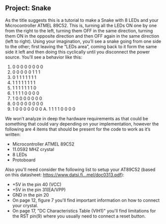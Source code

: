 


## Project: Snake

As the title suggests this is a tutorial to make a Snake with 8 LEDs and your Microcontroller ATMEL 89C52. This is, turning all the LEDs ON one by one from the right to the left, turning them OFF in the same direction, turning them ON in the opposite direction and then OFF again in the same direction (left to right). Using your imagination, you’ll see a snake going from one side to the other; first leaving the “LEDs area”, coming back to it form the same side it left and then doing this cyclically until you disconnect the power source.
You’ll see a behavior like this:

  1. 0 0 0 0 0 0 0 0
  2. 0 0 0 0 0 1 1 1
  3. 0 1 1 1 1 1 1 1
  4. 1 1 1 1 1 1 1 1
  5. 1 1 1 1 1 1 1 0
  6. 1 1 1 1 0 0 0 0
  7. 1 0 0 0 0 0 0 0
  8. 0 0 0 0 0 0 0 0
  9. 1 0 0 0 0 0 0 0
  A. 1 1 1 1 0 0 0 0


We won’t analyze in deep the hardware requirements as that could be something that could vary depending on your implementation, however the following are 4 items that should be present for the code to work as it’s written:
  - Microcontroller ATMEL 89C52
  - 11.0592 MHZ crystal
  - 8 LEDs
  - Protoboard

Also you'll need consider the following list to setup your AT89C52 (based on this datasheet: https://www.datsi.fi...mel/doc0313.pdf):
  - +5V in the pin 40 (VCC)
  - +5V in the pin 31(EA/VPP)
  - GND in the pin 20
  - On page 12, figure 7 you'll find important information on how to connect your crystal.
  - On page 17, "DC Characteristics Table (VIH1)" you'll find limitations for the RST pin(9) where you usually need to connect a reset button.
